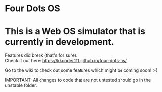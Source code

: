 # Four Dots OS
This is a Web OS simulator that is currently in development. <br>
=======
Features did break (that's for sure).<br>
Check it out here: <a href="https://kkcoder111.github.io/four-dots-os/">https://kkcoder111.github.io/four-dots-os/</a>

Go to the wiki to check out some features which might be coming soon! :-)

IMPORTANT: All changes to code that are not untested should go in the unstable folder.
